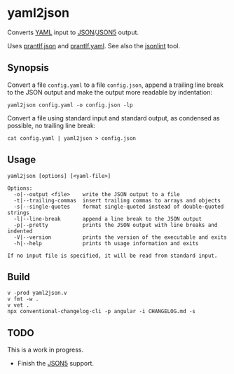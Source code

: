 # yaml2json

Converts [YAML] input to [JSON]/[JSON5] output.

Uses [prantlf.json] and [prantlf.yaml]. See also the [jsonlint] tool.

## Synopsis

Convert a file `config.yaml` to a file `config.json`, append a trailing line break to the JSON output and make the output more readable by indentation:

    yaml2json config.yaml -o config.json -lp

Convert a file using standard input and standard output, as condensed as possible, no trailing line break:

    cat config.yaml | yaml2json > config.json

## Usage

    yaml2json [options] [<yaml-file>]

    Options:
      -o|--output <file>    write the JSON output to a file
      -t|--trailing-commas  insert trailing commas to arrays and objects
      -s|--single-quotes    format single-quoted instead of double-quoted strings
      -l|--line-break       append a line break to the JSON output
      -p|--pretty           prints the JSON output with line breaks and indented
      -V|--version          prints the version of the executable and exits
      -h|--help             prints th usage information and exits

    If no input file is specified, it will be read from standard input.

## Build

    v -prod yaml2json.v
    v fmt -w .
    v vet .
    npx conventional-changelog-cli -p angular -i CHANGELOG.md -s

## TODO

This is a work in progress.

* Finish the [JSON5] support.

[prantlf.json]: https://github.com/prantlf/v-json
[prantlf.yaml]: https://github.com/prantlf/v-yaml
[jsonlint]: https://github.com/prantlf/v-jsonlint
[JSON]: https://www.json.org/
[JSON5]: https://spec.json5.org/
[YAML]: https://yaml.org/
